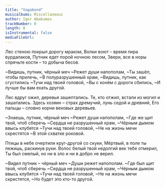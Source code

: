 ```yaml
---
title: "Vagabond"
musicalbums: Miscellaneous
author: Igor Abakumov
trackNumber: 0
length: 0
isInstrumental: false
mediaFileUrl: 
---
```


Лес стеною покрыл дорогу мраком,
Волки воют – время пира вурдалаков,
Путник едет порой ночною лесом,
Звери, все в норы спрячьте кости – то добыча бесов.

~Видишь, путник, чёрный меч
~Режет души напополам,
~Ты зашёл, чтобы прилечь,
~В полуразрушенный храм,
~Видишь, путник, как сгустились
~Тучи над твоей головой,
~Вы с конём с дороги сбились,
~И лучше бы вам ехать другой.

Лес вдруг ожил, деревья зашептались.
Те, кто отжил, встали из могил и зашатались.
Здесь хозяин – страх дремучий, лунь седой и древний,
Его пальцы – словно корни вековых деревьев.

~Знаешь, путник, чёрный меч
~Режет души напополам,
~Где же щит твой, чтоб сберечь
~Сердца не разрушенный храм,
~Чёрным дымом ввысь клубятся
~Тучи над твоей головой,
~Не на жизнь мечи скрестятся
~В этой схватке роковой.

Птицы в небе очертили круг-другой со скуки,
Мёртвый, в поле ты лежишь, раскинув руки.
Волос белый твой недолгий век тебе отмерил,
Ты был смелый, но ни в зло и ни в добро не верил.

~Видел путник – чёрный меч
~Души режет напополам.
~Где был щит твой, чтоб сберечь
~Сердца не разрушенный храм,
~Чёрным дымом ввысь клубятся
~Тучи над твоей головой,
~Не на жизнь мечи скрестятся,
~Но будет это кто-то другой.

